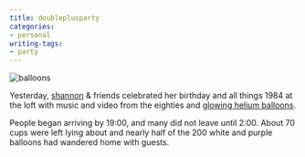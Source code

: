 ```yaml
---
title: doubleplusparty
categories:
- personal
writing-tags:
- party
---
```


![balloons](/media/2008-01-20-doubleplusparty/balloons.jpg)

Yesterday, [shannon][2] & friends celebrated her birthday and all things 1984 at the loft with music and video from the eighties and [glowing helium balloons][3].

People began arriving by 19:00, and many did not leave until 2:00.  About 70 cups were left lying about and nearly half of the 200 white and purple balloons had wandered home with guests.

   [2]: http://www.shannonethomas.com/
   [3]: http://www.instructables.com/id/LED-Floaties/
